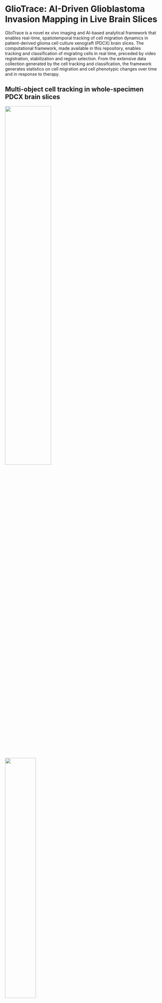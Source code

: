 # GlioTrace: AI-Driven Glioblastoma Invasion Mapping in Live Brain Slices
GlioTrace is a novel ex vivo imaging and AI-based analytical framework that enables real-time, spatiotemporal tracking of cell migration dynamics in patient-derived glioma cell culture xenograft (PDCX) brain slices. The computational framework, made available in this repository, enables tracking and classification of migrating cells in real time, preceded by video registration, stabilization and region selection. From the extensive data collection generated by the cell tracking and classifcation, the framework generates statistics on cell migration and cell phenotypic changes over time and in response to therapy.

## Multi-object cell tracking in whole-specimen PDCX brain slices

<p>
  <img src="BS6_3013_mouse2zoom_A02.gif" width="55%" style="float: left; margin-right: 5%;" />
  <img src="set_35_exp_162_roi_7.gif" width="45%" style="float: left;" />
</p>



<video controls>
  <source src="3dplot.mp4" type="video/mp4">
  Your browser does not support the video tag.
</video>


# Project Name

![Banner](https://your-image-url.com/banner.png)

## Overview

This repository contains the implementation of [Project Name], a [brief description of what the project does]. The project is designed to [solve a problem, automate a task, or provide insights].

## Features
- Feature 1
- Feature 2
- Feature 3

![Demo GIF](https://github.com/shipsauce/brainslice_manuscript_repo/blob/main/3dplot.mp4)


## Installation

To set up the project, follow these steps:

```bash
# Clone the repository
git clone https://github.com/yourusername/your-repo.git
cd your-repo

# Install dependencies
pip install -r requirements.txt
```

## Usage

To run the pipeline, use the following command:

```bash
python main.py --input data/input_file --output results/
```

### Example

```bash
python main.py --input sample_data.csv --output results/
```

## Demonstration

### Video Tutorials

#### Running the Pipeline
[![Watch the video](https://img.youtube.com/vi/YOUR_VIDEO_ID/0.jpg)](https://www.youtube.com/watch?v=YOUR_VIDEO_ID)

#### Understanding the Output
[![Watch the video](https://img.youtube.com/vi/YOUR_VIDEO_ID_2/0.jpg)](https://www.youtube.com/watch?v=YOUR_VIDEO_ID_2)

## Contributing

Feel free to submit issues, fork the repository, and make pull requests. Please follow the contribution guidelines.

## License

This project is licensed under the [MIT License](LICENSE).

## Contact

For questions or support, contact [Your Name] at [your.email@example.com].
